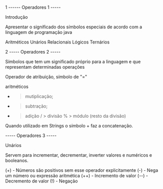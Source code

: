 1 ------ Operadores 1 -----

Introdução

Apresentar o significado dos símbolos especiais de acordo com a linguagem de programação java

Aritméticos
Unários
Relacionais
Lógicos
Ternários

2 ----- Operadores 2 -----

Símbolos que tem um significado próprio para a linguagem e que representam determinadas operações

Operador de atribuição, símbolo de "="

aritméticos

- > mutiplicação;

* > subtração;

- > adição
  > / > divisão
  > % > módulo (resto da divisão)

Quando utilizado em Strings o símbolo + faz a concatenação.

----- Operadores 3 -----

Unários

Servem para incrementar, decrementar, inverter valores e numéricos e booleanos.

(+) - Números são positivos sem esse operador explicitamente
(-) - Nega um número ou expressão aritmética
(++) - Incremento de valor
(--) - Decremento de valor
(!) - Negação
